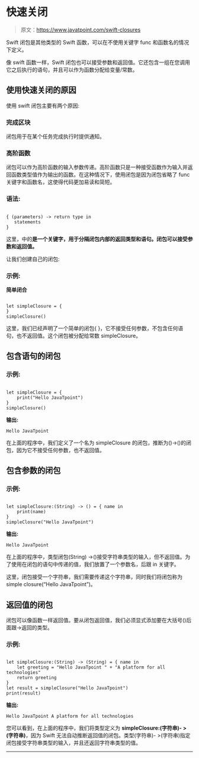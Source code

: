 # 快速关闭

> 原文：<https://www.javatpoint.com/swift-closures>

Swift 闭包是其他类型的 Swift 函数，可以在不使用关键字 func 和函数名的情况下定义。

像 swift 函数一样，Swift 闭包也可以接受参数和返回值。它还包含一组在您调用它之后执行的语句，并且可以作为函数分配给变量/常数。

## 使用快速关闭的原因

使用 swift 闭包主要有两个原因:

### 完成区块

闭包用于在某个任务完成执行时提供通知。

### 高阶函数

闭包可以作为高阶函数的输入参数传递。高阶函数只是一种接受函数作为输入并返回函数类型值作为输出的函数。在这种情况下，使用闭包是因为闭包省略了 func 关键字和函数名，这使得代码更加易读和简短。

### 语法:

```

{ (parameters) -> return type in
   statements
}

```

这里，中的**是一个关键字，用于分隔闭包内部的返回类型和语句。闭包可以接受参数和返回值。**

让我们创建自己的闭包:

### 示例:

**简单闭合**

```

let simpleClosure = {   
}
simpleClosure() 

```

这里，我们已经声明了一个简单的闭包{ }，它不接受任何参数，不包含任何语句，也不返回值。这个闭包被分配给常数 simpleClosure。

## 包含语句的闭包

### 示例:

```

let simpleClosure = {
    print("Hello JavaTpoint")
}
simpleClosure()

```

**输出:**

```
Hello JavaTpoint

```

在上面的程序中，我们定义了一个名为 simpleClosure 的闭包，推断为()->()的闭包，因为它不接受任何参数，也不返回值。

## 包含参数的闭包

### 示例:

```

let simpleClosure:(String) -> () = { name in
    print(name)
}
simpleClosure("Hello JavaTpoint")

```

**输出:**

```
Hello JavaTpoint

```

在上面的程序中，类型闭包(String) ->()接受字符串类型的输入，但不返回值。为了使用在闭包的语句中传递的值，我们放置了一个参数名，后跟 in 关键字。

这里，闭包接受一个字符串，我们需要传递这个字符串，同时我们将闭包称为 simple closure(“Hello JavaTpoint”)。

## 返回值的闭包

闭包可以像函数一样返回值。要从闭包返回值，我们必须显式添加要在大括号()后面跟->返回的类型。

### 示例:

```

let simpleClosure:(String) -> (String) = { name in    
    let greeting = "Hello JavaTpoint " + "A platform for all technologies"
    return greeting
}
let result = simpleClosure("Hello JavaTpoint")
print(result)

```

**输出:**

```
Hello JavaTpoint A platform for all technologies

```

您可以看到，在上面的程序中，我们将类型定义为 **simpleClosure:(字符串)- >(字符串)**，因为 Swift 无法自动推断返回值的闭包。类型(字符串)- >(字符串)指定闭包接受字符串类型的输入，并且还返回字符串类型的值。

* * *